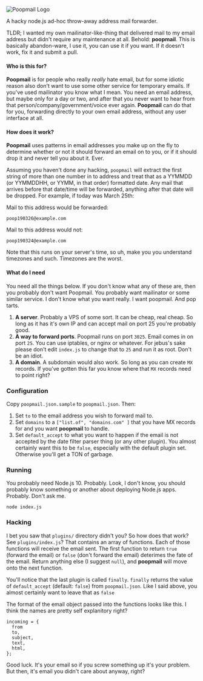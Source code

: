 ![Poopmail Logo](https://raw.githubusercontent.com/rashidkpc/poopmail/master/poopmail.jpg)

A hacky node.js ad-hoc throw-away address mail forwarder. 

TLDR; I wanted my own mailinator-like-thing that delivered mail to my email address but didn't require any maintenance at all. Behold: **poopmail**. This is basically abandon-ware, I use it, you can use it if you want. If it doesn't work, fix it and submit a pull. 

#### Who is this for?
**Poopmail** is for people who really *really* hate email, but for some idiotic reason also don't want to use some other service for temporary emails. If you've used mailinator you know what I mean. You need an email address, but maybe only for a day or two, and after that you never want to hear from that person/company/government/voice ever again. **Poopmail** can do that for you, forwarding directly to your own email address, without any user interface at all.

#### How does it work?
**Poopmail** uses patterns in email addresses you make up on the fly to determine whether or not it should forward an email on to you, or if it should drop it and never tell you about it. Ever.

Assuming you haven't done any hacking, `poopmail` will extract the first string of more than one number in to address and treat that as a YYMMDD (or YYMMDDHH, or YYMM, in that order) formatted date. Any mail that arrives before that date/time will be forwarded, anything after that date will be dropped. For example, if today was March 25th:

Mail to this address would be forwarded:

```
poop190326@example.com
```

Mail to this address would not:

```
poop190324@example.com
```

Note that this runs on your server's time, so uh, make you you understand timezones and such. Timezones are the worst.

#### What do I need
You need all the things below. If you don't know what any of these are, then you probably don't want Poopmail. You probably want mailinator or some similar service. I don't know what you want really. I want poopmail. And pop tarts.

1. **A server**. Probably a VPS of some sort. It can be cheap, real cheap. So long as it has it's own IP and can accept mail on port 25 you're probably good.
2. **A way to forward ports**. Poopmail runs on port `3025`. Email comes in on port `25`. You can use iptables, or nginx or whatever. For jebus's sake please don't edit `index.js` to change that to `25` and run it as root. Don't be an idiot.
3. **A domain**. A subdomain would also work. So long as you can create `MX` records. If you've gotten this far you know where that `MX` records need to point right?

### Configuration
Copy `poopmail.json.sample` to `poopmail.json`. Then:

1. Set `to` to the email address you wish to forward mail to.
2. Set `domains` to a `["list.of", "domains.com" ]` that you have MX records for and you want **poopmail** to handle.
3. Set `default_accept` to what you want to happen if the email is not accepted by the date filter parser thing (or any other plugin). You almost certainly want this to be `false`, especially with the default plugin set. Otherwise you'll get a TON of garbage. 

### Running
You probably need Node.js 10. Probably. Look, I don't know, you should probably know something or another about deploying Node.js apps. Probably. Don't ask me. 

```
node index.js
```

### Hacking
I bet you saw that `plugins/` directory didn't you? So how does that work? See `plugins/index.js`? That contains an array of functions. Each of those functions will receive the email sent. The first function to return `true` (forward the email) or `false` (don't forward the email) deterimes the fate of the email. Return anything else (I suggest `null`), and **poopmail** will move onto the next function. 

You'll notice that the last plugin is called `finally`. `finally` returns the value of `default_accept` (default: `false`) from `poopmail.json`. Like I said above, you almost certainly want to leave that as `false`

The format of the email object passed into the functions looks like this. I think the names are pretty self explanitory right?

```
incoming = {
  from
  to,
  subject,
  text,
  html,
};
```

Good luck. It's your email so if you screw something up it's your problem. But then, it's email you didn't care about anyway, right?

